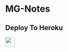 # MG-Notes

## Deploy To Heroku

<a href="https://heroku.com/deploy?template=https://github.com/nyeinchan17204/toprankers">
     <img height="30px" src="https://img.shields.io/badge/Deploy%20To%20Heroku-blueviolet?style=for-the-badge&logo=heroku">
  </a>
